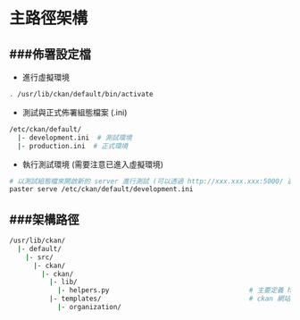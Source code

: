 # 主路徑架構

<script type="text/javascript" src="../js/general.js"></script>

###佈署設定檔
---

* 進行虛擬環境

```bash
. /usr/lib/ckan/default/bin/activate
```

* 測試與正式佈署組態檔案 (.ini)

```bash
/etc/ckan/default/
  |- development.ini  # 測試環境
  |- production.ini  # 正式環境
```

* 執行測試環境 (需要注意已進入虛擬環境)

```bash
# 以測試組態檔來開啟新的 server 進行測試 (可以透過 http://xxx.xxx.xxx:5000/ 進入測試環境)
paster serve /etc/ckan/default/development.ini
```

###架構路徑
---

```bash
/usr/lib/ckan/
  |- default/
    |- src/
      |- ckan/
        |- ckan/
          |- lib/
            |- helpers.py                                   # 主要定義 helper python 函式
          |- templates/                                     # ckan 網站網頁主要使用位置
            |- organization/
            
```


